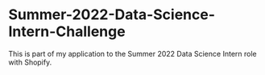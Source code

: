 # Summer-2022-Data-Science-Intern-Challenge
This is part of my application to the Summer 2022 Data Science Intern role with Shopify.  
